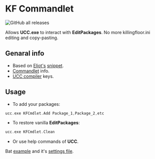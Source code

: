 # KF Commandlet

![GitHub all releases](https://img.shields.io/github/downloads/InsultingPros/KFCmdlet/total)

Allows **UCC.exe** to interact with **EditPackages**. No more killingfloor.ini editing and copy-pasting.

## Genaral info

* Based on [Eliot's](https://github.com/EliotVU) [snippet](https://wiki.beyondunreal.com/User:Eliot/EditPackagesCommandlet).
* [Commandlet](https://wiki.beyondunreal.com/Legacy:Commandlet) info.
* [UCC compiler](https://wiki.beyondunreal.com/Legacy:Compiling_With_UCC) keys.

## Usage

* To add your packages:

```cpp
ucc.exe KFCmdlet.Add Package_1,Package_2,etc
```

* To restore vanilla **EditPackages**:

```cpp
ucc.exe KFCmdlet.Clean
```

* Or use help commands of **UCC**.

Bat [example](Batch/compile.bat) and it's [settings file](Batch/CompileSettings.ini).
